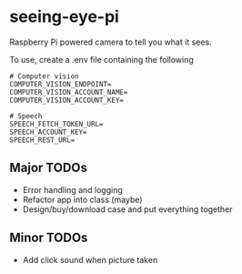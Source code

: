 # seeing-eye-pi
Raspberry Pi powered camera to tell you what it sees.


To use, create a .env file containing the following
```
# Computer vision
COMPUTER_VISION_ENDPOINT=
COMPUTER_VISION_ACCOUNT_NAME=
COMPUTER_VISION_ACCOUNT_KEY=

# Speech
SPEECH_FETCH_TOKEN_URL=
SPEECH_ACCOUNT_KEY=
SPEECH_REST_URL=
```



## Major TODOs
* Error handling and logging
* Refactor app into class (maybe)
* Design/buy/download case and put everything together


## Minor TODOs
* Add click sound when picture taken

